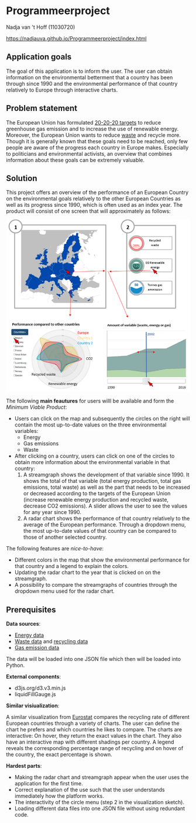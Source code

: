 # Programmeerproject
Nadja van 't Hoff (11030720)

https://nadjauva.github.io/Programmeerproject/index.html

## Application goals
The goal of this application is to inform the user. The user can obtain information on the environmental betterment that a country has been through since 1990 and the environmental performance of that country relatively to Europe through interactive charts.

## Problem statement
The European Union has formulated [20-20-20 targets](https://www.eea.europa.eu/themes/climate/trends-and-projections-in-europe/trends-and-projections-in-europe-2016/1-overall-progress-towards-the) to reduce greenhouse gas emission and to increase the use of renewable energy. Moreover, the European Union wants to reduce [waste](https://www.theguardian.com/environment/2018/jan/16/eu-declares-war-on-plastic-waste-2030) and recycle more. Though it is generally known that these goals need to be reached, only few people are aware of the progress each country in Europe makes. Especially to politicians and environmental activists, an overview that combines information about these goals can be extremely valuable.

## Solution
This project offers an overview of the performance of an European Country on the environmental goals relatively to the other European Countries as well as its progress since 1990, which is often used as an index year. The product will consist of one screen that will approximately as follows:

![Example sketch of the visualization](/doc/sketch.PNG)

The following **main feautures** for users willl be available and form the *Minimum Viable Product*:
* Users can click on the map and subsequently the circles on the right will contain the most up-to-date values on the three environmental variables:
  * Energy
  * Gas emissions
  * Waste
* After clicking on a country, users can click on one of the circles to obtain more information about the environmental variable in that country:
  1. A streamgraph shows the development of that variable since 1990. It shows the total of that variable (total energy production, total gas emissions, total waste) as well as the part that needs to be increased or decreased according to the targets of the European Union (increase renewable energy production and recycled waste, decrease CO2 emissions). A slider allows the user to see the values for any year since 1990.
  1. A radar chart shows the performance of that country relatively to the average of the European performance. Through a dropdown menu, the most up-to-date values of that country can be compared to those of another selected country.

The following features are *nice-to-have*:
* Different colors in the map that show the environmental performance for that country and a legend to explain the colors.
* Updating the radar chart to the year that is clicked on on the streamgraph.
* A possibility to compare the streamgraphs of countries through the dropdown menu used for the radar chart.

## Prerequisites
**Data sources**:
* [Energy data](https://data.oecd.org/energy.htm#profile-Energy)
* [Waste data](https://data.oecd.org/waste/municipal-waste.htm) and [recycling data](http://ec.europa.eu/eurostat/tgm/table.do?tab=table&plugin=1&language=en&pcode=t2020_rt120)
* [Gas emission data](https://data.oecd.org/air/air-and-ghg-emissions.htm)

The data will be loaded into one JSON file which then will be loaded into Python.

**External components**:
* d3js.org/d3.v3.min.js
* liquidFillGauge.js

**Similar visiualization**:

A similar visualization from [Eurostat](http://ec.europa.eu/eurostat/tgm/graph.do?tab=graph&plugin=1&language=en&pcode=t2020_rt120&toolbox=type) compares the recycling rate of different European countries through a variety of charts. The user can define the chart he prefers and which countries he likes to compare. The charts are interactive: On hover, they return the exact values in the chart. They also have an interactive map with different shadings per country. A legend reveals the corresponding percentage range of recycling and on hover of the country, the exact percentage is shown.

**Hardest parts**:
* Making the radar chart and streamgraph appear when the user uses the application for the first time.
* Correct explanation of the use such that the user understands immediately how the platform works.
* The interactivity of the circle menu (step 2 in the visualization sketch).
* Loading different data files into one JSON file without using redundant code.
